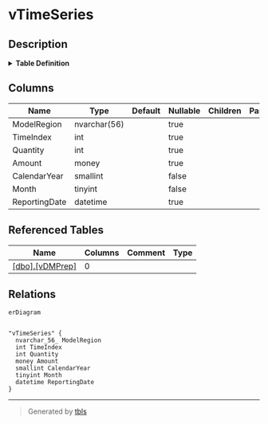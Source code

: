 # vTimeSeries

## Description

<details>
<summary><strong>Table Definition</strong></summary>

```sql


-- vTimeSeries view supports the creation of time series data mining models.
--      - Replaces earlier bike models with successor models.
--      - Abbreviates model names to improve readability in mining model viewer
--      - Concatenates model and region so that table only has one input.
--      - Creates a date field indexed to monthly reporting date for use in prediction.
CREATE VIEW [dbo].[vTimeSeries] 
AS
    SELECT 
        CASE [Model] 
            WHEN 'Mountain-100' THEN 'M200' 
            WHEN 'Road-150' THEN 'R250' 
            WHEN 'Road-650' THEN 'R750' 
            WHEN 'Touring-1000' THEN 'T1000' 
            ELSE Left([Model], 1) + Right([Model], 3) 
        END + ' ' + [Region] AS [ModelRegion] 
        ,(Convert(Integer, [CalendarYear]) * 100) + Convert(Integer, [Month]) AS [TimeIndex] 
        ,Sum([Quantity]) AS [Quantity] 
        ,Sum([Amount]) AS [Amount]
		,CalendarYear
		,[Month]
		,[dbo].[udfBuildISO8601Date] ([CalendarYear], [Month], 25)
		as ReportingDate
    FROM 
        [dbo].[vDMPrep] 
    WHERE 
        [Model] IN ('Mountain-100', 'Mountain-200', 'Road-150', 'Road-250', 
            'Road-650', 'Road-750', 'Touring-1000') 
    GROUP BY 
        CASE [Model] 
            WHEN 'Mountain-100' THEN 'M200' 
            WHEN 'Road-150' THEN 'R250' 
            WHEN 'Road-650' THEN 'R750' 
            WHEN 'Touring-1000' THEN 'T1000' 
            ELSE Left(Model,1) + Right(Model,3) 
        END + ' ' + [Region] 
        ,(Convert(Integer, [CalendarYear]) * 100) + Convert(Integer, [Month])
		,CalendarYear
		,[Month]
		,[dbo].[udfBuildISO8601Date] ([CalendarYear], [Month], 25);


```

</details>

## Columns

| Name | Type | Default | Nullable | Children | Parents | Comment |
| ---- | ---- | ------- | -------- | -------- | ------- | ------- |
| ModelRegion | nvarchar(56) |  | true |  |  |  |
| TimeIndex | int |  | true |  |  |  |
| Quantity | int |  | true |  |  |  |
| Amount | money |  | true |  |  |  |
| CalendarYear | smallint |  | false |  |  |  |
| Month | tinyint |  | false |  |  |  |
| ReportingDate | datetime |  | true |  |  |  |

## Referenced Tables

| Name | Columns | Comment | Type |
| ---- | ------- | ------- | ---- |
| [[dbo].[vDMPrep]](%5Bdbo%5D.%5BvDMPrep%5D.md) | 0 |  |  |

## Relations

```mermaid
erDiagram


"vTimeSeries" {
  nvarchar_56_ ModelRegion
  int TimeIndex
  int Quantity
  money Amount
  smallint CalendarYear
  tinyint Month
  datetime ReportingDate
}
```

---

> Generated by [tbls](https://github.com/k1LoW/tbls)

